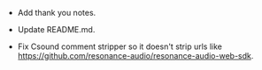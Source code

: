 
- Add thank you notes.

- Update README.md.

- Fix Csound comment stripper so it doesn't strip urls like https://github.com/resonance-audio/resonance-audio-web-sdk.
